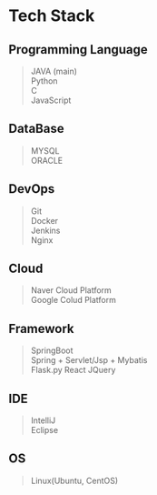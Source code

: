 # Tech Stack
## Programming Language
> JAVA (main)    
> Python  
> C  
> JavaScript
## DataBase
> MYSQL  
> ORACLE
## DevOps
> Git  
> Docker  
> Jenkins  
> Nginx
## Cloud
> Naver Cloud Platform  
> Google Colud Platform
## Framework
> SpringBoot  
> Spring + Servlet/Jsp + Mybatis  
> Flask.py
> React
> JQuery
## IDE
> IntelliJ  
> Eclipse
## OS
> Linux(Ubuntu, CentOS)

[//]: # (![dealim's GitHub stats]&#40;https://github-readme-stats.vercel.app/api?username=dealim&show_icons=true&theme=radical&#41;)
